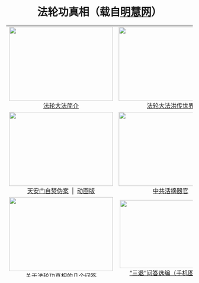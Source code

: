 <div align="center">

# 法轮功真相（载自<a href="links.htm">明慧网</a>）

<table border="0" width="700" id="table1" height="678">
		<tr align=center>
			<td height="220"><a href="fldfjj.md">
			<img border="0" src="https://cloud.githubusercontent.com/assets/26177494/25068800/b4437596-223c-11e7-9aac-a40362e442c0.jpg" width="280" height="200"></a><br>
			<a href="fldfjj.html">法轮大法简介</a></td>
			<td height="220"><a href="fldfhcsj.md">
			<img border="0" src="https://cloud.githubusercontent.com/assets/26177494/25068799/b442874e-223c-11e7-9e2c-4db4bbac87ed.jpg" width="280" height="200"></a><br>
			<a href="fldfhcsj.html">法轮大法洪传世界</a></td>
		</tr>
		<tr align=center>
			<td>
			<a href="zfzx.md">
			<img border="0" src="https://cloud.githubusercontent.com/assets/26177494/25068804/b44c3e38-223c-11e7-8b85-b3c54b6cf88b.jpg" width="280" height="200"><br>
			天安门自焚伪案</a> <span lang="en-us">&nbsp;</span>|<span lang="en-us"> </span>&nbsp;<a href="zfpjdh-1.md">动画版</a></td>
			<td><a href="huozhaizhenxiang.md">
			<img border="0" src="https://cloud.githubusercontent.com/assets/26177494/25068780/b42cddd6-223c-11e7-886f-bdef820abb9b.png" width="280" height="200"><br>
			中共活摘器官</a></td>
		</tr>
		<tr align=center>
			<td><a href="qna.md">
			<img border="0" src="https://cloud.githubusercontent.com/assets/26177494/25068798/b4424a72-223c-11e7-8e7d-76de100c6cfd.jpg" width="280" height="200"><br>
			关于法轮功真相的几个问答</a></td>
			<td>
			<a href="https://cloud.githubusercontent.com/assets/26177494/25068802/b4451ed2-223c-11e7-91a7-19e9062db778.jpg">
			<img border="0" src="https://cloud.githubusercontent.com/assets/26177494/25068802/b4451ed2-223c-11e7-91a7-19e9062db778.jpg" width="275" height="184"></a><br>
			<a href="images/三退问答-内容.jpg">
			“三退”问答选编（手机图片版）</a></td>
		</tr>
	</table>
</div>
